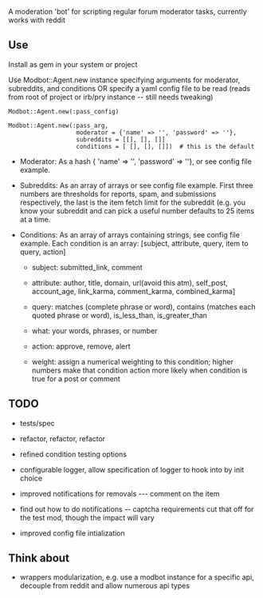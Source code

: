 A moderation 'bot' for scripting regular forum moderator tasks, currently works with reddit

Use
---

Install as gem in your system or project

Use Modbot::Agent.new instance specifying arguments for moderator, subreddits, and conditions 
OR specify a yaml config file to be read (reads from root of project or irb/pry 
instance -- still needs tweaking)

    Modbot::Agent.new(:pass_config)

    Modbot::Agent.new(:pass_arg,
                       moderator = {'name' => '', 'password' => ''},
                       subreddits = [[], [], []]
                       conditions = [ [], [], []])  # this is the default

- Moderator: As a hash { 'name' => '', 'password' => ''}, or see config file example.

- Subreddits: As an array of arrays or see config file example. First three numbers are thresholds for reports, spam, and submissions respectively, the last is the item fetch limit for the subreddit (e.g. you know your subreddit and can pick a useful number defaults to 25 items at a time.

- Conditions: As an array of arrays containing strings, see config file example. Each condition is an array: [subject, attribute, query, item to query, action]
 
  - subject: submitted_link, comment

  - attribute: author, title, domain, url(avoid this atm), self_post, account_age, link_karma, comment_karma, combined_karma]

  - query: matches (complete phrase or word), contains (matches each quoted phrase or word), is_less_than, is_greater_than

  - what: your words, phrases, or number

  - action: approve, remove, alert

  - weight: assign a numerical weighting to this condition; higher numbers make that condition action more likely when condition is true for a post or comment

TODO
---

- tests/spec

- refactor, refactor, refactor

- refined condition testing options

- configurable logger, allow specification of logger to hook into by init choice 

- improved notifications for removals --- comment on the item

- find out how to do notifications -- captcha requirements cut that off for the test mod, though the impact will vary

- improved config file intialization

Think about
---

  - wrappers modularization, e.g. use a modbot instance for a specific api, decouple from reddit and allow numerous api types
